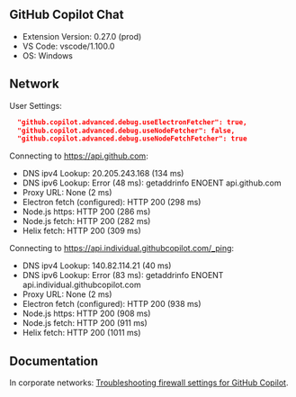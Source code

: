## GitHub Copilot Chat

- Extension Version: 0.27.0 (prod)
- VS Code: vscode/1.100.0
- OS: Windows

## Network

User Settings:
```json
  "github.copilot.advanced.debug.useElectronFetcher": true,
  "github.copilot.advanced.debug.useNodeFetcher": false,
  "github.copilot.advanced.debug.useNodeFetchFetcher": true
```

Connecting to https://api.github.com:
- DNS ipv4 Lookup: 20.205.243.168 (134 ms)
- DNS ipv6 Lookup: Error (48 ms): getaddrinfo ENOENT api.github.com
- Proxy URL: None (2 ms)
- Electron fetch (configured): HTTP 200 (298 ms)
- Node.js https: HTTP 200 (286 ms)
- Node.js fetch: HTTP 200 (282 ms)
- Helix fetch: HTTP 200 (309 ms)

Connecting to https://api.individual.githubcopilot.com/_ping:
- DNS ipv4 Lookup: 140.82.114.21 (40 ms)
- DNS ipv6 Lookup: Error (83 ms): getaddrinfo ENOENT api.individual.githubcopilot.com
- Proxy URL: None (2 ms)
- Electron fetch (configured): HTTP 200 (938 ms)
- Node.js https: HTTP 200 (908 ms)
- Node.js fetch: HTTP 200 (911 ms)
- Helix fetch: HTTP 200 (1011 ms)

## Documentation

In corporate networks: [Troubleshooting firewall settings for GitHub Copilot](https://docs.github.com/en/copilot/troubleshooting-github-copilot/troubleshooting-firewall-settings-for-github-copilot).